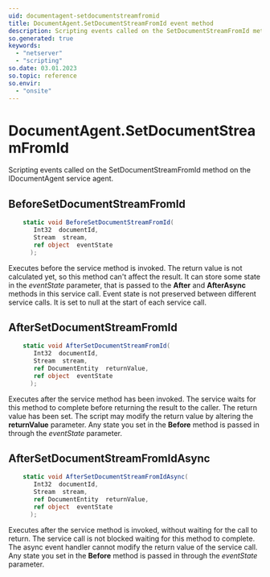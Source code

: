 ```yaml
---
uid: documentagent-setdocumentstreamfromid
title: DocumentAgent.SetDocumentStreamFromId event method
description: Scripting events called on the SetDocumentStreamFromId method on the DocumentAgent service agent.
so.generated: true
keywords:
  - "netserver"
  - "scripting"
so.date: 03.01.2023
so.topic: reference
so.envir:
  - "onsite"
---
```

# DocumentAgent.SetDocumentStreamFromId

Scripting events called on the <see cref='M:SuperOffice.CRM.Services.IDocumentAgent.SetDocumentStreamFromId'>SetDocumentStreamFromId</see> method on the <see cref='IDocumentAgent'>IDocumentAgent</see>  service agent.

## BeforeSetDocumentStreamFromId
```cs
    static void BeforeSetDocumentStreamFromId(
       Int32  documentId,
       Stream  stream,
       ref object  eventState
      );
```
Executes before the service method is invoked.
The return value is not calculated yet, so this method can't affect the result.
It can store some state in the *eventState* parameter, that is passed to the **After** and **AfterAsync** methods in this service call.
Event state is not preserved between different service calls. It is set to null at the start of each service call.
## AfterSetDocumentStreamFromId
```cs
    static void AfterSetDocumentStreamFromId(
       Int32  documentId,
       Stream  stream,
       ref DocumentEntity  returnValue,
       ref object  eventState
      );
```
Executes after the service method has been invoked. The service waits for this method to complete before returning the result to the caller.
The return value has been set. The script may modify the return value by altering the **returnValue** parameter.
Any state you set in the **Before** method is passed in through the *eventState* parameter.
## AfterSetDocumentStreamFromIdAsync
```cs
    static void AfterSetDocumentStreamFromIdAsync(
       Int32  documentId,
       Stream  stream,
       ref DocumentEntity  returnValue,
       ref object  eventState
      );
```
Executes after the service method is invoked, without waiting for the call to return.
The service call is not blocked waiting for this method to complete.
The async event handler cannot modify the return value of the service call.
Any state you set in the **Before** method is passed in through the *eventState* parameter.

